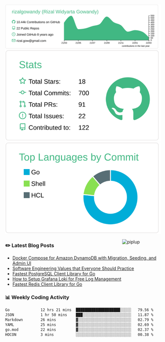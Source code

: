 ![profile-details](profile-summary-card-output/vue/0-profile-details.svg)
![stats](profile-summary-card-output/vue/3-stats.svg)
![most-commit-language](profile-summary-card-output/vue/2-most-commit-language.svg)

<img alt="piplup" align="right" width="125px" src="https://media.giphy.com/media/w6YCfXHS6QZjeHlVpI/giphy.gif">

### :pencil2: Latest Blog Posts
<!-- BLOG-POST-LIST:START -->
- [Docker Compose for Amazon DynamoDB with Migration, Seeding, and Admin UI](https://medium.com/geekculture/docker-compose-for-amazon-dynamodb-with-migration-seeding-and-admin-ui-db11a348cc6a?source=rss-5763b0f1aba6------2)
- [Software Engineering Values that Everyone Should Practice](https://levelup.gitconnected.com/software-engineering-values-that-everyone-should-practice-c980d00cd103?source=rss-5763b0f1aba6------2)
- [Fastest PostgreSQL Client Library for Go](https://levelup.gitconnected.com/fastest-postgresql-client-library-for-go-579fa97909fb?source=rss-5763b0f1aba6------2)
- [How to Setup Grafana Loki for Free Log Management](https://levelup.gitconnected.com/how-to-setup-grafana-loki-for-free-log-management-ceb60558503c?source=rss-5763b0f1aba6------2)
- [Fastest Redis Client Library for Go](https://levelup.gitconnected.com/fastest-redis-client-library-for-go-7993f618f5ab?source=rss-5763b0f1aba6------2)
<!-- BLOG-POST-LIST:END -->

### 📊 Weekly Coding Activity
<!--START_SECTION:waka-->

```text
Go              12 hrs 21 mins  ████████████████████░░░░░   79.56 %
JSON            1 hr 50 mins    ███░░░░░░░░░░░░░░░░░░░░░░   11.87 %
Markdown        26 mins         ▓░░░░░░░░░░░░░░░░░░░░░░░░   02.79 %
YAML            25 mins         ▓░░░░░░░░░░░░░░░░░░░░░░░░   02.69 %
go.mod          22 mins         ▓░░░░░░░░░░░░░░░░░░░░░░░░   02.37 %
HOCON           3 mins          ░░░░░░░░░░░░░░░░░░░░░░░░░   00.38 %
```

<!--END_SECTION:waka-->
